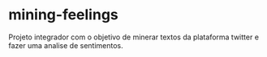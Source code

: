 # mining-feelings
Projeto integrador com o objetivo de minerar textos da plataforma twitter e fazer uma analise de sentimentos.
